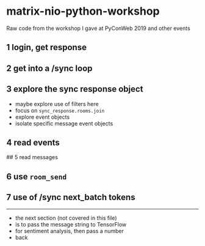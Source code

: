 # matrix-nio-python-workshop

Raw code from the workshop I gave at PyConWeb 2019 and other events

## 1 login, get response

## 2 get into a /sync loop

## 3 explore the sync response object

* maybe explore use of filters here
* focus on `sync_response.rooms.join`
* explore event objects
* isolate specific message event objects

## 4 read events

## 5 read messages

## 6 use `room_send`

## 7 use of /sync next_batch tokens

---

* the next section (not covered in this file)
* is to pass the message string to TensorFlow
* for sentiment analysis, then pass a number
* back